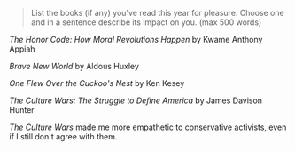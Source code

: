 > List the books (if any) you've read this year for pleasure.
  Choose one and in a sentence describe its impact on you.
  (max 500 words)
  
*The Honor Code: How Moral Revolutions Happen* by Kwame Anthony Appiah

*Brave New World* by Aldous Huxley

*One Flew Over the Cuckoo's Nest* by Ken Kesey

*The Culture Wars: The Struggle to Define America* by James Davison Hunter

*The Culture Wars* made me more empathetic to conservative activists, even if I still don't agree with them.  
